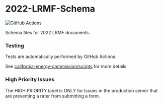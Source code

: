 # 2022-LRMF-Schema

[![GitHub Actions](https://github.com/california-energy-commission/2022-LRMF-Schema/actions/workflows/actions.yml/badge.svg)](https://github.com/california-energy-commission/2022-LRMF-Schema/actions/workflows/actions.yml)

Schema files for 2022 LRMF documents.

### Testing

Tests are automatically performed by GitHub Actions.

See [california-energy-commission/scripts](https://github.com/california-energy-commission/scripts) for more details.

### High Priority Issues
The HIGH PRIORITY label is ONLY for Issues in the production server that are preventing a rater from submitting a form. 
 
